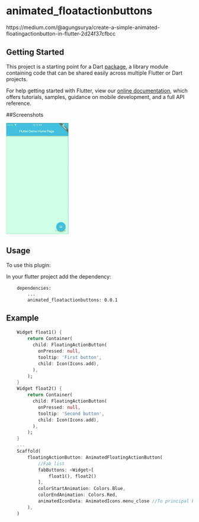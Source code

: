 # animated_floatactionbuttons

https:&#x2F;&#x2F;medium.com&#x2F;@agungsurya&#x2F;create-a-simple-animated-floatingactionbutton-in-flutter-2d24f37cfbcc

## Getting Started

This project is a starting point for a Dart
[package](https://flutter.io/developing-packages/),
a library module containing code that can be shared easily across
multiple Flutter or Dart projects.

For help getting started with Flutter, view our 
[online documentation](https://flutter.io/docs), which offers tutorials, 
samples, guidance on mobile development, and a full API reference.

##Screenshots

<img src="screen.gif" height="300em" />

## Usage

To use this plugin:

In your flutter project add the dependency:

```yalm
    dependencies:
        ...
        animated_floatactionbuttons: 0.0.1
```

## Example

```dart
    Widget float1() {
        return Container(
          child: FloatingActionButton(
            onPressed: null,
            tooltip: 'First button',
            child: Icon(Icons.add),
          ),
        );
    }
    Widget float2() {
        return Container(
          child: FloatingActionButton(
            onPressed: null,
            tooltip: 'Second button',
            child: Icon(Icons.add),
          ),
        );
    }
    ...
    Scaffold(
        floatingActionButton: AnimatedFloatingActionButton(
            //Fab list
            fabButtons: <Widget>[
                float1(), float2()
            ],
            colorStartAnimation: Colors.Blue,
            colorEndAnimation: Colors.Red,
            animatedIconData: AnimatedIcons.menu_close //To principal button
        ),
    )
```